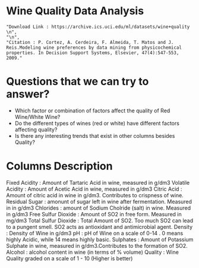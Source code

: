 # Wine Quality Data Analysis
    "Download Link : https://archive.ics.uci.edu/ml/datasets/wine+quality  \n",
    "\n",
    "Citation : P. Cortez, A. Cerdeira, F. Almeida, T. Matos and J. Reis.Modeling wine preferences by data mining from physicochemical properties. In Decision Support Systems, Elsevier, 47(4):547-553, 2009."
 # Questions that we can try to answer?
- Which factor or combination of factors affect the quality of Red Wine/White Wine?
- Do the different types of wines (red or white) have different factors affecting quality?
- Is there any interesting trends that exist in other columns besides Quality?
# Columns Description

Fixed Acidity : Amount of Tartaric Acid in wine, measured in g/dm3
Volatile Acidity : Amount of Acetic Acid in wine, measured in g/dm3
Citric Acid : Amount of citric acid in wine in g/dm3. Contributes to crispness of wine.
Residual Sugar : amonunt of sugar left in wine after fermentation. Measured in in g/dm3
Chlorides : amount of Sodium Cholride (salt) in wine. Measured in g/dm3
Free Sulfur Dioxide : Amount of SO2 in free form. Measured in mg/dm3
Total Sulfur Dioxide : Total Amount of SO2. Too much SO2 can lead to a pungent smell. SO2 acts as antioxidant and antimicrobial agent.
Density : Density of Wine in g/dm3
pH : pH of Wine on a scale of 0-14 . 0 means highly Acidic, while 14 means highly basic.
Sulphates : Amount of Potassium Sulphate in wine, measured in g/dm3.Contributes to the formation of SO2.
Alcohol : alcohol content in wine (in terms of % volume)
Quality : Wine Quality graded on a scale of 1 - 10 (Higher is better)
